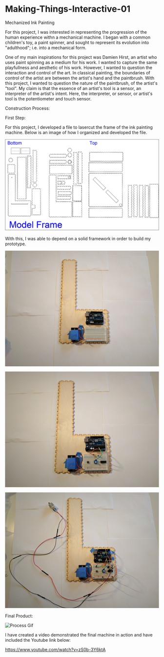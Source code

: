# Making-Things-Interactive-01
Mechanized Ink Painting 

  For this project, I was interested in representing the progression of the human experience withn a mechanical machine. I began with a common children's toy, a paint spinner, and sought to represent its evolution into "adulthood"; i.e. into a mechanical form.

  One of my main inspirations for this project was Damien Hirst, an artist who uses paint spinning as a medium for his work. I wanted to capture the same playfullness and aesthetic of his work. However, I wanted to question the interaction and control of the art. In classical painting, the boundaries of control of the artist are between the artist's hand and the paintbrush. With this project, I wanted to question the nature of the paintbrush, of the artist's "tool". My claim is that the essence of an artist's tool is a sensor, an interpreter of the artist's intent. Here, the interpreter, or sensor, or artist's tool is the potentiometer and touch sensor. 

Construction Process: 
 
First Step: 

For this project, I developed a file to lasercut the frame of the ink painting machine. Below is an image of how I organized and developed the file. 

![lasercut process image](https://github.com/camibaumann/Making-Things-Interactive-01/blob/master/lasercut%20files/02_11_17%20cut%20file.jpg)

With this, I was able to depend on a solid framework in order to build my prototype. 

![First process Image](https://github.com/camibaumann/Making-Things-Interactive-01/blob/master/progress%20images/IMG_20170212_113112.jpg)

![Second process image](https://github.com/camibaumann/Making-Things-Interactive-01/blob/master/progress%20images/IMG_20170212_113833.jpg)

![3rd process image](https://github.com/camibaumann/Making-Things-Interactive-01/blob/master/progress%20images/IMG_20170212_115135.jpg)


Final Product: 

![Process Gif](https://github.com/camibaumann/Making-Things-Interactive-01/blob/master/gif/Process-Images-GIF.gif?raw=true)

I have created a video demonstrated the final machine in action and have included the Youtube link below: 

https://www.youtube.com/watch?v=zS0b-3Y6ktA

